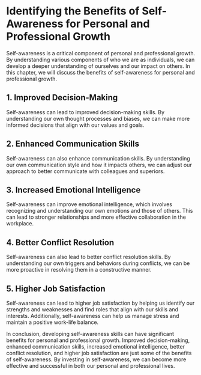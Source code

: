 Identifying the Benefits of Self-Awareness for Personal and Professional Growth
==========================================================================================================================================

Self-awareness is a critical component of personal and professional growth. By understanding various components of who we are as individuals, we can develop a deeper understanding of ourselves and our impact on others. In this chapter, we will discuss the benefits of self-awareness for personal and professional growth.

1\. Improved Decision-Making
---------------------------

Self-awareness can lead to improved decision-making skills. By understanding our own thought processes and biases, we can make more informed decisions that align with our values and goals.

2\. Enhanced Communication Skills
--------------------------------

Self-awareness can also enhance communication skills. By understanding our own communication style and how it impacts others, we can adjust our approach to better communicate with colleagues and superiors.

3\. Increased Emotional Intelligence
-----------------------------------

Self-awareness can improve emotional intelligence, which involves recognizing and understanding our own emotions and those of others. This can lead to stronger relationships and more effective collaboration in the workplace.

4\. Better Conflict Resolution
-----------------------------

Self-awareness can also lead to better conflict resolution skills. By understanding our own triggers and behaviors during conflicts, we can be more proactive in resolving them in a constructive manner.

5\. Higher Job Satisfaction
--------------------------

Self-awareness can lead to higher job satisfaction by helping us identify our strengths and weaknesses and find roles that align with our skills and interests. Additionally, self-awareness can help us manage stress and maintain a positive work-life balance.

In conclusion, developing self-awareness skills can have significant benefits for personal and professional growth. Improved decision-making, enhanced communication skills, increased emotional intelligence, better conflict resolution, and higher job satisfaction are just some of the benefits of self-awareness. By investing in self-awareness, we can become more effective and successful in both our personal and professional lives.

